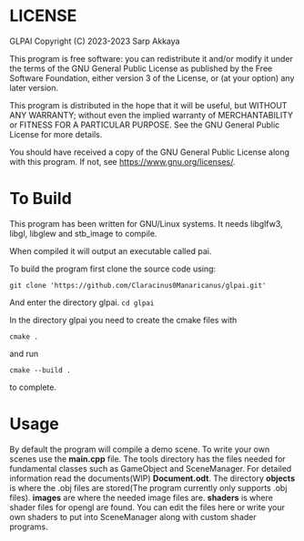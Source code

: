 # LICENSE
GLPAI  Copyright (C) 2023-2023  Sarp Akkaya  
  
This program is free software: you can redistribute it and/or modify
it under the terms of the GNU General Public License as published by
the Free Software Foundation, either version 3 of the License, or
(at your option) any later version.  
  
This program is distributed in the hope that it will be useful,
but WITHOUT ANY WARRANTY; without even the implied warranty of
MERCHANTABILITY or FITNESS FOR A PARTICULAR PURPOSE.  See the
GNU General Public License for more details.  
  
You should have received a copy of the GNU General Public License
along with this program.  If not, see <https://www.gnu.org/licenses/>.  

# To Build
<p>This program has been written for GNU/Linux systems. It needs libglfw3, libgl, libglew and stb_image to compile.</p>
<p>When compiled it will output an executable called pai.</p>
<p>To build the program first clone the source code using:</p>
<code>git clone 'https://github.com/Claracinus0Manaricanus/glpai.git'</code>
<p>And enter the directory glpai.   <code>cd glpai</code></p>
<p>In the directory glpai you need to create the cmake files with</p>
<code>cmake .</code>
<p>and run</p>
<code>cmake --build .</code>
<p>to complete.</p>

# Usage
<p>By default the program will compile a demo scene. To write your own scenes use the <b>main.cpp</b> file.
The tools directory has the files needed for fundamental classes such as GameObject and SceneManager. For detailed information read the documents(WIP) <b>Document.odt</b>.
The directory <b>objects</b> is where the .obj files are stored(The program currently only supports .obj files). <b>images</b> are where the needed image files are.
<b>shaders</b> is where shader files for opengl are found. You can edit the files here or write your own shaders to put into SceneManager along with custom shader programs.</p>

